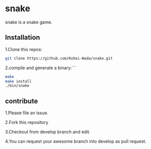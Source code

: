 # snake

snake is a snake game.


## Installation

1.Clone this repos:
```sh
git clone https://github.com/Kohei-Wada/snake.git
```


2.compile and generate a binary:```

```sh
make 
make install
./bin/snake

```

## contribute

1.Please file an issue.

2.Fork this repository

3.Checkout from develop branch and edit.

4.You can request your awesome branch into develop as pull request.
